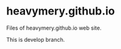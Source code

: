 heavymery.github.io
===================

Files of heavymery.github.io web site.

This is develop branch.
